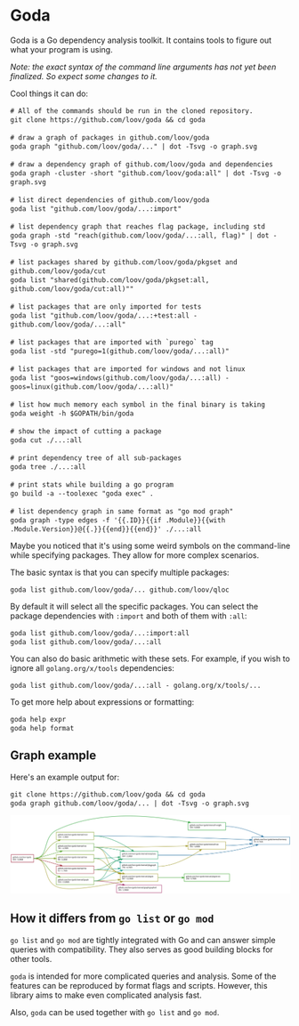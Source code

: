 # Goda

Goda is a Go dependency analysis toolkit. It contains tools to figure out what your program is using.

_Note: the exact syntax of the command line arguments has not yet been finalized. So expect some changes to it._

Cool things it can do:

```
# All of the commands should be run in the cloned repository.
git clone https://github.com/loov/goda && cd goda

# draw a graph of packages in github.com/loov/goda
goda graph "github.com/loov/goda/..." | dot -Tsvg -o graph.svg

# draw a dependency graph of github.com/loov/goda and dependencies
goda graph -cluster -short "github.com/loov/goda:all" | dot -Tsvg -o graph.svg

# list direct dependencies of github.com/loov/goda
goda list "github.com/loov/goda/...:import"

# list dependency graph that reaches flag package, including std
goda graph -std "reach(github.com/loov/goda/...:all, flag)" | dot -Tsvg -o graph.svg

# list packages shared by github.com/loov/goda/pkgset and github.com/loov/goda/cut
goda list "shared(github.com/loov/goda/pkgset:all, github.com/loov/goda/cut:all)""

# list packages that are only imported for tests
goda list "github.com/loov/goda/...:+test:all - github.com/loov/goda/...:all"

# list packages that are imported with `purego` tag
goda list -std "purego=1(github.com/loov/goda/...:all)"

# list packages that are imported for windows and not linux
goda list "goos=windows(github.com/loov/goda/...:all) - goos=linux(github.com/loov/goda/...:all)"

# list how much memory each symbol in the final binary is taking
goda weight -h $GOPATH/bin/goda

# show the impact of cutting a package
goda cut ./...:all

# print dependency tree of all sub-packages
goda tree ./...:all

# print stats while building a go program
go build -a --toolexec "goda exec" .

# list dependency graph in same format as "go mod graph"
goda graph -type edges -f '{{.ID}}{{if .Module}}{{with .Module.Version}}@{{.}}{{end}}{{end}}' ./...:all
```

Maybe you noticed that it's using some weird symbols on the command-line while specifying packages. They allow for more complex scenarios.

The basic syntax is that you can specify multiple packages:

```
goda list github.com/loov/goda/... github.com/loov/qloc
```

By default it will select all the specific packages. You can select the package dependencies with `:import` and both of them with `:all`:

```
goda list github.com/loov/goda/...:import:all
goda list github.com/loov/goda/...:all
```

You can also do basic arithmetic with these sets. For example, if you wish to ignore all `golang.org/x/tools` dependencies:

```
goda list github.com/loov/goda/...:all - golang.org/x/tools/...
```

To get more help about expressions or formatting:

```
goda help expr
goda help format
```

## Graph example

Here's an example output for:

```
git clone https://github.com/loov/goda && cd goda
goda graph github.com/loov/goda/... | dot -Tsvg -o graph.svg
```

![github.com/loov/goda dependency graph](./graph.svg)

## How it differs from `go list` or `go mod`

`go list` and `go mod` are tightly integrated with Go and can answer simple queries with compatibility. They also serves as good building blocks for other tools.

`goda` is intended for more complicated queries and analysis. Some of the features can be reproduced by format flags and scripts. However, this library aims to make even complicated analysis fast.

Also, `goda` can be used together with `go list` and `go mod`.
